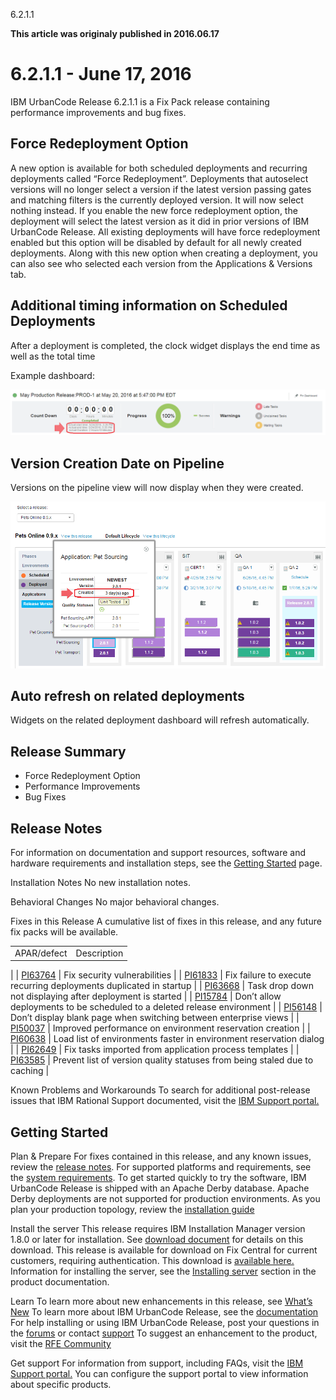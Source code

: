 





6.2.1.1

**This article was originaly published in 2016.06.17**


6.2.1.1 - June 17, 2016
=======================




IBM UrbanCode Release 6.2.1.1 is a Fix Pack release containing performance improvements and bug fixes.

Force Redeployment Option
-------------------------


A new option is available for both scheduled deployments and recurring deployments called “Force Redeployment”. Deployments that autoselect versions will no longer select a version if the latest version passing gates and matching filters is the currently deployed version. It will now select nothing instead. If you enable the new force redeployment option, the deployment will select the latest version as it did in prior versions of IBM UrbanCode Release. All existing deployments will have force redeployment enabled but this option will be disabled by default for all newly created deployments. Along with this new option when creating a deployment, you can also see who selected each version from the Applications & Versions tab. 


Additional timing information on Scheduled Deployments
------------------------------------------------------


After a deployment is completed, the clock widget displays the end time as well as the total time  

Example dashboard:  

[![UCR 6211 timing](6211-timing.png)](6211-timing.png)


Version Creation Date on Pipeline
---------------------------------


Versions on the pipeline view will now display when they were created.  

[![UCR 6.2.1.1 Pipeline Versions](6211-pipeline.png)](6211-pipeline.png)


Auto refresh on related deployments
-----------------------------------


Widgets on the related deployment dashboard will refresh automatically.


Release Summary
---------------

  
* Force Redeployment Option
* Performance Improvements
* Bug Fixes

Release Notes
-------------

  
For information on documentation and support resources, software and hardware requirements and installation steps, see the [Getting Started](../getting-started/) page.


Installation Notes
No new installation notes.



Behavioral Changes
No major behavioral changes.






Fixes in this Release
A cumulative list of fixes in this release, and any future fix packs will be available.






|  |  |
| --- | --- |
| APAR/defect | Description |
|
| [PI63764](http://www.ibm.com/support/docview.wss?uid=swg1PI63764) | Fix security vulnerabilities |
| [PI61833](http://www.ibm.com/support/docview.wss?uid=swg1PI61833) | Fix failure to execute recurring deployments duplicated in startup |
| [PI63668](http://www.ibm.com/support/docview.wss?uid=swg1PI63668) | Task drop down not displaying after deployment is started |
| [PI15784](http://www.ibm.com/support/docview.wss?uid=swg1PI15784) | Don’t allow deployments to be scheduled to a deleted release environment |
| [PI56148](http://www.ibm.com/support/docview.wss?uid=swg1PI56148) | Don’t display blank page when switching between enterprise views |
| [PI50037](http://www.ibm.com/support/docview.wss?uid=swg1PI50037) | Improved performance on environment reservation creation |
| [PI60638](http://www.ibm.com/support/docview.wss?uid=swg1PI60638) | Load list of environments faster in environment reservation dialog |
| [PI62649](http://www.ibm.com/support/docview.wss?uid=swg1PI62649) | Fix tasks imported from application process templates |
| [PI63585](http://www.ibm.com/support/docview.wss?uid=swg1PI63585) | Prevent list of version quality statuses from being staled due to caching |





Known Problems and Workarounds
To search for additional post-release issues that IBM Rational Support documented, visit the [IBM Support portal.](https://www-947.ibm.com/support/entry/myportal/support?brandind=Rational)



Getting Started
---------------

  

Plan & Prepare
For fixes contained in this release, and any known issues, review the [release notes](../release-notes/). For supported platforms and requirements, see the [system requirements](http://www-03.ibm.com/software/products/en/ucrel#tab_othertab1). To get started quickly to try the software, IBM UrbanCode Release is shipped with an Apache Derby database. Apache Derby deployments are not supported for production environments. As you plan your production topology, review the [installation guide](http://www-01.ibm.com/support/knowledgecenter/SS4GCC_6.2.1/com.ibm.urelease.doc/topics/install_ov.html)





Install the server
This release requires IBM Installation Manager version 1.8.0 or later for installation. See [download document](http://www-01.ibm.com/support/docview.wss?uid=swg24036814) for details on this download. This release is available for download on Fix Central for current customers, requiring authentication. This download is [available here.](http://www-933.ibm.com/support/fixcentral/swg/downloadFixes?parent=ibm%7ERational&product=ibm/Rational/UrbanCode+Release&release=All&platform=All&function=fixId&fixids=6.2.1.1-UrbanCode-Release&includeRequisites=1&includeSupersedes=0&downloadMethod=http) Information for installing the server, see the [Installing server](http://www-01.ibm.com/support/knowledgecenter/SS4GCC_6.2.1/com.ibm.urelease.doc/topics/install_ov.html) section in the product documentation.



Learn
To learn more about new enhancements in this release, see [What’s New](../) To learn more about IBM UrbanCode Release, see the [documentation](http://www-01.ibm.com/support/knowledgecenter/SS4GCC_6.2.1/com.ibm.urelease.doc/ucr_version_welcome.html) For help installing or using IBM UrbanCode Release, post your questions in the [forums](https://developer.ibm.com/answers?community=urbancode) or contact [support](http://www-947.ibm.com/support/entry/portal/support?brandind=Rational) To suggest an enhancement to the product, visit the [RFE Community](http://www.ibm.com/developerworks/rfe/execute?use_case=submitRfe)





Get support
For information from support, including FAQs, visit the [IBM Support portal.](http://www-947.ibm.com/support/entry/portal/support?brandind=Rational) You can configure the support portal to view information about specific products.







